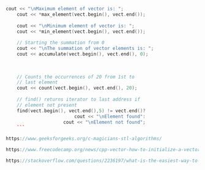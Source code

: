 ```cpp
cout << "\nMaximum element of vector is: ";
    cout << *max_element(vect.begin(), vect.end());
 
    cout << "\nMinimum element of vector is: ";
    cout << *min_element(vect.begin(), vect.end());
 
    // Starting the summation from 0
    cout << "\nThe summation of vector elements is: ";
    cout << accumulate(vect.begin(), vect.end(), 0);
    
    
    
    // Counts the occurrences of 20 from 1st to
    // last element
    cout << count(vect.begin(), vect.end(), 20);
 
    // find() returns iterator to last address if
    // element not present
    find(vect.begin(), vect.end(),5) != vect.end()?
                         cout << "\nElement found":
                     cout << "\nElement not found";
    ```

https://www.geeksforgeeks.org/c-magicians-stl-algorithms/

https://www.freecodecamp.org/news/cpp-vector-how-to-initialize-a-vector-in-a-constructor/

https://stackoverflow.com/questions/2236197/what-is-the-easiest-way-to-initialize-a-stdvector-with-hardcoded-elements
